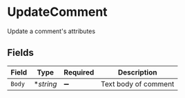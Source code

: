 # UpdateComment

Update a comment's attributes


## Fields

| Field                | Type                 | Required             | Description          |
| -------------------- | -------------------- | -------------------- | -------------------- |
| `Body`               | **string*            | :heavy_minus_sign:   | Text body of comment |